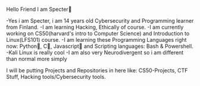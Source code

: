 Hello Friend
I am Specter👾

-Yes i am Specter, i am 14 years old Cybersecurity and Programming learner from Finland. 
-I am learning Hacking, Ethically of course.
-I am currently working on CS50(harvard's intro to Computer Science) and Introduction to Linux(LFS101) course.
-I am learning these Programming Languages right now: Python🐍, C💙, Javascript🧡 and Scripting languages: Bash & Powershell.
-Kali Linux is really cool
-I am also very Neurodivergent so i am different than normal more simply

I will be putting Projects and Repositories in here like:
CS50-Projects, CTF Stuff, Hacking tools/Cybersecurity tools.
